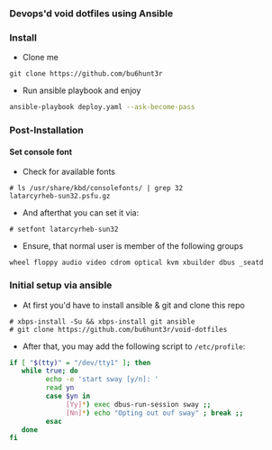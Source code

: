 ### Devops'd void dotfiles using Ansible

### Install

- Clone me
```
git clone https://github.com/bu6hunt3r
```
- Run ansible playbook and enjoy

```bash
ansible-playbook deploy.yaml --ask-become-pass
```

### Post-Installation

#### Set console font

- Check for available fonts
```
# ls /usr/share/kbd/consolefonts/ | grep 32
latarcyrheb-sun32.psfu.gz
```
- And afterthat you can set it via:
```
# setfont latarcyrheb-sun32
```
- Ensure, that normal user is member of the following groups
```
wheel floppy audio video cdrom optical kvm xbuilder dbus _seatd
```
### Initial setup via ansible

- At first you'd have to install ansible & git and clone this repo
```
# xbps-install -Su && xbps-install git ansible
# git clone https://github.com/bu6hunt3r/void-dotfiles
```

- After that, you may add the following script to `/etc/profile`:
```bash
if [ "$(tty)" = "/dev/tty1" ]; then
   while true; do
         echo -e 'start sway [y/n]: '
         read yn
         case $yn in
              [Yy]*) exec dbus-run-session sway ;;
              [Nn]*) echo "Opting out ouf sway" ; break ;;
         esac
   done
fi
```
